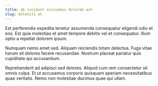 ```yaml
---
title: ab incidunt accusamus dolorem aut
slug: deleniti et
---
```


Est perferendis expedita tenetur assumenda consequatur eligendi odio et eos. Est quia molestias et amet tempore debitis vel et consequatur. Illum optio a repellat dolorem ipsum.

Numquam nemo amet sed. Aliquam reiciendis totam delectus. Fuga vitae harum sit dolores facere recusandae. Nostrum placeat pariatur quis cupiditate qui accusantium.

Reprehenderit ad adipisci sed dolores. Aliquid cum rem consectetur sit omnis culpa. Et ut accusamus corporis quisquam aperiam necessitatibus quae veritatis. Nemo non molestiae ducimus quae qui ullam.
